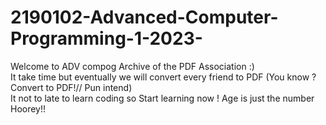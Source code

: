 # 2190102-Advanced-Computer-Programming-1-2023-
Welcome to ADV compog Archive of the PDF Association :)  
It take time but eventually we will convert every friend to PDF (You know ? Convert to PDF!// Pun intend)  
It not to late to learn coding so Start learning now ! Age is just the number Hoorey!! 
